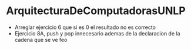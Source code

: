 # ArquitecturaDeComputadorasUNLP

- Arreglar ejercicio 6 que si es 0 el resultado no es correcto
- Ejercicio 8A, push y pop innecesario ademas de la declaracion de la cadena que se ve feo

